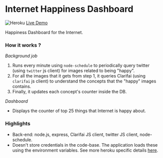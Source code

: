 # Internet Happiness Dashboard

![Heroku](https://heroku-badge.herokuapp.com/?app=afternoon-woodland-51981) [Live Demo](http://afternoon-woodland-51981.herokuapp.com/)

Happiness Dashboard for the Internet.

### How it works ?

_Background job_

1. Runs every minute using `node-schedule` to periodically query twitter (using `twitter` js client) for images related to being "happy".
2. For all the images that it gets from step 1, it queries Clarifai (using `clarifai` js client) to understand the concepts that the "happy" images contains.
3. Finally, it updates each concept's counter inside the DB.

_Dashboard_

* Displays the counter of top 25 things that Internet is happy about.

### Highlights
* Back-end: node.js, express, Clarifai JS client, twitter JS client, node-schedule.
* Doesn't store credentials in the code-base. The application loads these using the environment variables. See more heroku specific details [here](https://devcenter.heroku.com/articles/config-vars).
